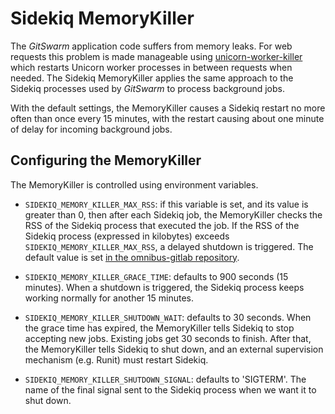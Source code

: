 # Sidekiq MemoryKiller

The $GitSwarm$ application code suffers from memory leaks. For web requests
this problem is made manageable using
[unicorn-worker-killer](https://github.com/kzk/unicorn-worker-killer) which
restarts Unicorn worker processes in between requests when needed. The
Sidekiq MemoryKiller applies the same approach to the Sidekiq processes
used by $GitSwarm$ to process background jobs.

With the default settings, the MemoryKiller causes a Sidekiq restart no
more often than once every 15 minutes, with the restart causing about one
minute of delay for incoming background jobs.

## Configuring the MemoryKiller

The MemoryKiller is controlled using environment variables.

- `SIDEKIQ_MEMORY_KILLER_MAX_RSS`: if this variable is set, and its value
  is greater than 0, then after each Sidekiq job, the MemoryKiller
  checks the RSS of the Sidekiq process that executed the job. If the RSS
  of the Sidekiq process (expressed in kilobytes) exceeds
  `SIDEKIQ_MEMORY_KILLER_MAX_RSS`, a delayed shutdown is triggered. The
  default value is set [in the omnibus-gitlab
  repository](https://gitlab.com/gitlab-org/omnibus-gitlab/blob/master/files/gitlab-cookbooks/gitlab/attributes/default.rb).

- `SIDEKIQ_MEMORY_KILLER_GRACE_TIME`: defaults to 900 seconds (15 minutes).
  When a shutdown is triggered, the Sidekiq process keeps working normally
  for another 15 minutes.

- `SIDEKIQ_MEMORY_KILLER_SHUTDOWN_WAIT`: defaults to 30 seconds. When the
  grace time has expired, the MemoryKiller tells Sidekiq to stop accepting
  new jobs. Existing jobs get 30 seconds to finish. After that, the
  MemoryKiller tells Sidekiq to shut down, and an external supervision
  mechanism (e.g. Runit) must restart Sidekiq.

- `SIDEKIQ_MEMORY_KILLER_SHUTDOWN_SIGNAL`: defaults to 'SIGTERM'. The name
  of the final signal sent to the Sidekiq process when we want it to shut
  down.
